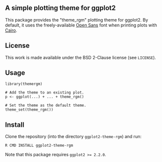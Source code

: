 ## A simple plotting theme for ggplot2

This package provides the "theme_rgm" plotting theme for ggplot2.
By default, it uses the freely-available
[Open Sans](http://www.google.com/fonts/specimen/Open+Sans) font when printing
plots with [Cairo](http://cran.r-project.org/web/packages/Cairo/).

## License

This work is made available under the BSD 2-Clause license (see `LICENSE`).

## Usage

    library(themergm)

    # Add the theme to an existing plot.
    p <- ggplot(...) + ... + theme_rgm()

    # Set the theme as the default theme.
    theme_set(theme_rgm())

## Install

Clone the repository (into the directory `ggplot2-theme-rgm`) and run:

    R CMD INSTALL ggplot2-theme-rgm

Note that this package requires `ggplot2 >= 2.2.0`.
